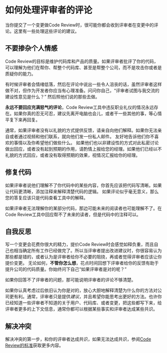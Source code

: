# 如何处理评审者的评论 

当你提交了一个变更做Code Review时，很可能你都会收到评审者在变更中的评论。这里有一些处理这些评论的建议。 

## 不要掺杂个人情感 

Code Review的目标是维护代码库和产品的质量。如果评审者批评了你的代码，可以理解为他们在帮你、帮整个代码库、甚至是帮整个公司，而不是攻击你或者是质疑你的能力。 

有时候评审者会情绪低落，然后在评论中说出一些令人沮丧的话，虽然评审者这样做不对，但作为开发者你应当有心理准备。问问你自己，“评审者试图与我交流的建设性意见是什么？” 然后照他们说的那些去做。  

**永远不要回应充满怒气的评论**，Code Review工具中违反职业礼仪的情况永远存在。如果你真的忍无可忍，建议先离开电脑也会儿，或者干一些其他的事，等心情平复下来再回复。  
 
通常，如果评审者没有以礼貌的方式提供反馈，请亲自向他们解释。如果你无法亲自或者通过视频和他们联系，就向他们发一份私人邮件。 友好地告诉他们你不喜欢的事情以及你希望他们做些什么。 如果他们也以非建设性的方式对此私密讨论做出回应，或者没有起到预期的作用，请酌情上报给您的经理。如果他们已经以不礼貌的方式回应，或者没有取得预期的效果，视情况汇报给你的经理。  

## 修复代码 

如果评审者说他们理解不了你代码中的某些内容，你首先应该把代码写清晰。如果让代码更清晰，添加注释来解释清楚代码的逻辑。 如果评论似乎毫无意义，那么您的答复应该只是代码查看工具中的解释。

如果评审者无法理解你的某部分代码，那边可能未来的阅读者也可能理解不了。在Code Review工具中回应帮不了未来的读者，但是代码中的注释可以。  

## 自我反思   

写一个变更会花费你很大的精力，提价Code Review时会感觉如释负重，而且自己也相当确定所有工作已经做完了。所以当评审者提出改进建议时，你很容易认为那些都是错的，或者认为是评审者给你不必要的阻挠，再或者觉得评审者应该让你提价变更。 无论如何，**不管你怎么想**，花点时间回想下评审者给你的反馈有助于提升公司的代码质量。你始终问下自己“如果评审者是对的呢？”  

如果你回答不了评审者的问题，那可能说明评审者的评论不够清楚。 

如果你认真考虑过后依旧认为你是对的，放心大胆地解释清楚为什么你的方法对公司更有利。通常，评审者只是提供*建议*，并且希望你能思考出更好的方法。也许你已经知道一些评审者不知道的关于用户、代码库、或者变更，把这些都写下来，给评审者更多的上下文信息，通常你都可以根据某些事实和评审者达成某些共识。  

## 解决冲突 

解决冲突的第一步，和你的评审者达成共识，如果无法达成共识，参阅[Code Review的标准](../reviewer/standard.md)获取更多内容。 

